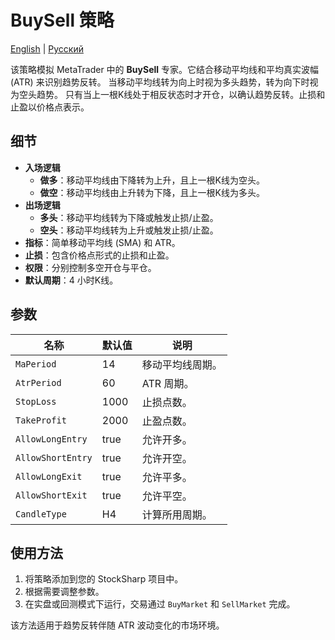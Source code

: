 # BuySell 策略
[English](README.md) | [Русский](README_ru.md)

该策略模拟 MetaTrader 中的 **BuySell** 专家。它结合移动平均线和平均真实波幅 (ATR) 来识别趋势反转。
当移动平均线转为向上时视为多头趋势，转为向下时视为空头趋势。
只有当上一根K线处于相反状态时才开仓，以确认趋势反转。止损和止盈以价格点表示。

## 细节

- **入场逻辑**
  - **做多**：移动平均线由下降转为上升，且上一根K线为空头。
  - **做空**：移动平均线由上升转为下降，且上一根K线为多头。
- **出场逻辑**
  - **多头**：移动平均线转为下降或触发止损/止盈。
  - **空头**：移动平均线转为上升或触发止损/止盈。
- **指标**：简单移动平均线 (SMA) 和 ATR。
- **止损**：包含价格点形式的止损和止盈。
- **权限**：分别控制多空开仓与平仓。
- **默认周期**：4 小时K线。

## 参数

| 名称 | 默认值 | 说明 |
| ---- | ------ | ---- |
| `MaPeriod` | 14 | 移动平均线周期。 |
| `AtrPeriod` | 60 | ATR 周期。 |
| `StopLoss` | 1000 | 止损点数。 |
| `TakeProfit` | 2000 | 止盈点数。 |
| `AllowLongEntry` | true | 允许开多。 |
| `AllowShortEntry` | true | 允许开空。 |
| `AllowLongExit` | true | 允许平多。 |
| `AllowShortExit` | true | 允许平空。 |
| `CandleType` | H4 | 计算所用周期。 |

## 使用方法

1. 将策略添加到您的 StockSharp 项目中。
2. 根据需要调整参数。
3. 在实盘或回测模式下运行，交易通过 `BuyMarket` 和 `SellMarket` 完成。

该方法适用于趋势反转伴随 ATR 波动变化的市场环境。

